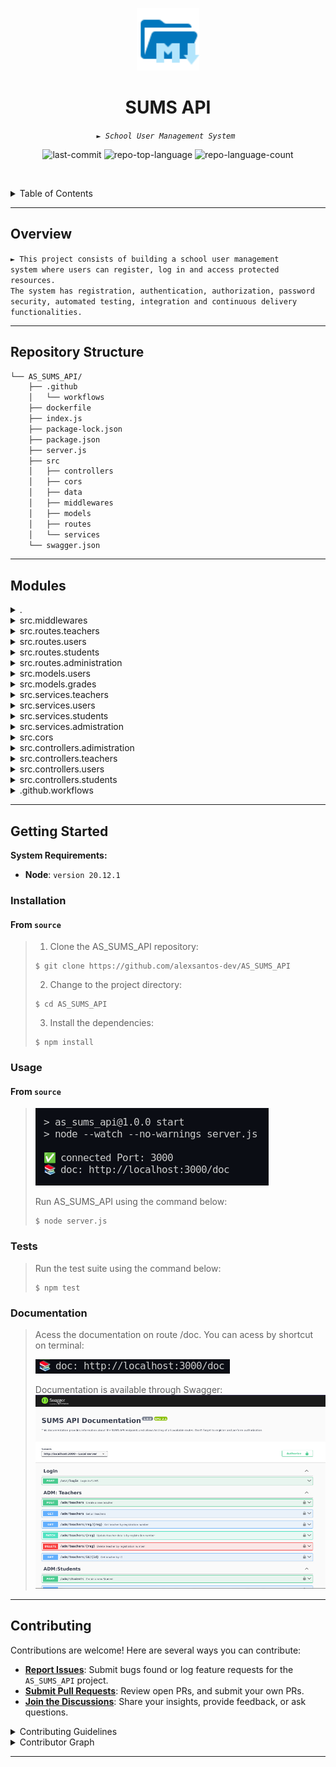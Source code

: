 <p align="center">
  <img src="https://raw.githubusercontent.com/PKief/vscode-material-icon-theme/ec559a9f6bfd399b82bb44393651661b08aaf7ba/icons/folder-markdown-open.svg" width="100" alt="project-logo">
</p>
<p align="center">
    <h1 align="center">SUMS API</h1>
</p>
<p align="center">
    <em><code>► School User Management System </code></em>
</p>
<p align="center">
	<img src="https://img.shields.io/github/last-commit/alexsantos-dev/AS_SUMS_API?style=default&logo=git&logoColor=white&color=0080ff" alt="last-commit">
	<img src="https://img.shields.io/github/languages/top/alexsantos-dev/AS_SUMS_API?style=default&color=0080ff" alt="repo-top-language">
	<img src="https://img.shields.io/github/languages/count/alexsantos-dev/AS_SUMS_API?style=default&color=0080ff" alt="repo-language-count">
<p>
<p align="center">
	<!-- default option, no dependency badges. -->
</p>

<br><!-- TABLE OF CONTENTS -->

<details>
  <summary>Table of Contents</summary><br>

- [ Overview](#-overview)
- [ Repository Structure](#-repository-structure)
- [ Modules](#-modules)
- [ Getting Started](#-getting-started)
  - [ Installation](#-installation)
  - [ Usage](#-usage)
  - [ Tests](#-tests)
- [ Contributing](#-contributing)
</details>
<hr>

## Overview

<code>► This project consists of building a school user management system where users can register, log in and access protected resources. The system has registration, authentication, authorization, password security, automated testing, integration and continuous delivery functionalities. </code>

---

## Repository Structure

```sh
└── AS_SUMS_API/
    ├── .github
    │   └── workflows
    ├── dockerfile
    ├── index.js
    ├── package-lock.json
    ├── package.json
    ├── server.js
    ├── src
    │   ├── controllers
    │   ├── cors
    │   ├── data
    │   ├── middlewares
    │   ├── models
    │   ├── routes
    │   └── services
    └── swagger.json
```

---

## Modules

<details closed><summary>.</summary>

| File                                                                                             | Summary                         |
| ------------------------------------------------------------------------------------------------ | ------------------------------- |
| [swagger.json](https://github.com/alexsantos-dev/AS_SUMS_API/blob/master/swagger.json)           | <code>► Documentation settings </code> |
| [index.js](https://github.com/alexsantos-dev/AS_SUMS_API/blob/master/index.js)                   | <code>► Main script </code> |
| [package.json](https://github.com/alexsantos-dev/AS_SUMS_API/blob/master/package.json)           | <code>► Project metadata and configurations, including dependencies and execution scripts. </code> |
| [package-lock.json](https://github.com/alexsantos-dev/AS_SUMS_API/blob/master/package-lock.json) | <code>► Accurate recording of exact versions of all project dependencies to ensure reproducibility of the environment. </code> |
| [dockerfile](https://github.com/alexsantos-dev/AS_SUMS_API/blob/master/dockerfile)               | <code>► Script to build Docker images with necessary configurations and commands. </code> |
| [server.js](https://github.com/alexsantos-dev/AS_SUMS_API/blob/master/server.js)                 | <code>► Script responsible for starting the api server </code> |

</details>

<details closed><summary>src.middlewares</summary>

| File                                                                                                                         | Summary                         |
| ---------------------------------------------------------------------------------------------------------------------------- | ------------------------------- |
| [Auth.middleware.test.js](https://github.com/alexsantos-dev/AS_SUMS_API/blob/master/src/middlewares/Auth.middleware.test.js) | <code>► Test module for AuthMiddleware </code> |
| [Auth.middleware.js](https://github.com/alexsantos-dev/AS_SUMS_API/blob/master/src/middlewares/Auth.middleware.js)           | <code>► Module responsible for managing user authentication and authorization </code> |

</details>

<details closed><summary>src.routes.teachers</summary>

| File                                                                                                                                 | Summary                         |
| ------------------------------------------------------------------------------------------------------------------------------------ | ------------------------------- |
| [Teachers.grades.routes.js](https://github.com/alexsantos-dev/AS_SUMS_API/blob/master/src/routes/teachers/Teachers.grades.routes.js) | <code>► Grade routes for Teachers </code> |

</details>

<details closed><summary>src.routes.users</summary>

| File                                                                                                        | Summary                         |
| ----------------------------------------------------------------------------------------------------------- | ------------------------------- |
| [Login.route.js](https://github.com/alexsantos-dev/AS_SUMS_API/blob/master/src/routes/users/Login.route.js) | <code>► Login route for users </code> |

</details>

<details closed><summary>src.routes.students</summary>

| File                                                                                                                                 | Summary                         |
| ------------------------------------------------------------------------------------------------------------------------------------ | ------------------------------- |
| [Students.grades.routes.js](https://github.com/alexsantos-dev/AS_SUMS_API/blob/master/src/routes/students/Students.grades.routes.js) | <code>► Grade routes for Students </code> |

</details>

<details closed><summary>src.routes.administration</summary>

| File                                                                                                                         | Summary                         |
| ---------------------------------------------------------------------------------------------------------------------------- | ------------------------------- |
| [Teachers.routes.js](https://github.com/alexsantos-dev/AS_SUMS_API/blob/master/src/routes/administration/Teachers.routes.js) | <code>► Teachers routes for Administration </code> |
| [Students.routes.js](https://github.com/alexsantos-dev/AS_SUMS_API/blob/master/src/routes/administration/Students.routes.js) | <code>► Students routes for Administration </code> |

</details>

<details closed><summary>src.models.users</summary>

| File                                                                                                                        | Summary                         |
| --------------------------------------------------------------------------------------------------------------------------- | ------------------------------- |
| [Administrator.model.js](https://github.com/alexsantos-dev/AS_SUMS_API/blob/master/src/models/users/Administrator.model.js) | <code>► Administrator data model </code> |
| [Student.model.js](https://github.com/alexsantos-dev/AS_SUMS_API/blob/master/src/models/users/Student.model.js)             | <code>► Students data model </code> |
| [Teacher.model.js](https://github.com/alexsantos-dev/AS_SUMS_API/blob/master/src/models/users/Teacher.model.js)             | <code>► Teacher data model </code> |

</details>

<details closed><summary>src.models.grades</summary>

| File                                                                                                                   | Summary                         |
| ---------------------------------------------------------------------------------------------------------------------- | ------------------------------- |
| [Discipline.model.js](https://github.com/alexsantos-dev/AS_SUMS_API/blob/master/src/models/grades/Discipline.model.js) | <code>► Discipline data model </code> |
| [Period.model.js](https://github.com/alexsantos-dev/AS_SUMS_API/blob/master/src/models/grades/Period.model.js)         | <code>► Period data model </code> |
| [Grade.model.js](https://github.com/alexsantos-dev/AS_SUMS_API/blob/master/src/models/grades/Grade.model.js)           | <code>► Grade data model </code> |

</details>

<details closed><summary>src.services.teachers</summary>

| File                                                                                                                                                 | Summary                         |
| ---------------------------------------------------------------------------------------------------------------------------------------------------- | ------------------------------- |
| [Teachers.grades.services.js](https://github.com/alexsantos-dev/AS_SUMS_API/blob/master/src/services/teachers/Teachers.grades.services.js)           | <code>► Grades Services for Teachers </code> |
| [Teachers.grades.services.test.js](https://github.com/alexsantos-dev/AS_SUMS_API/blob/master/src/services/teachers/Teachers.grades.services.test.js) | <code>► Test module for TeacherGradesServices </code> |

</details>

<details closed><summary>src.services.users</summary>

| File                                                                                                                                | Summary                         |
| ----------------------------------------------------------------------------------------------------------------------------------- | ------------------------------- |
| [TokenGenerator.service.js](https://github.com/alexsantos-dev/AS_SUMS_API/blob/master/src/services/users/TokenGenerator.service.js) | <code>► Token Services for all users </code> |
| [Finder.service.js](https://github.com/alexsantos-dev/AS_SUMS_API/blob/master/src/services/users/Finder.service.js)                 | <code>► Finder Services for all users </code> |
| [Finder.service.test.js](https://github.com/alexsantos-dev/AS_SUMS_API/blob/master/src/services/users/Finder.service.test.js)       | <code>► Test module FinderService </code> |

</details>

<details closed><summary>src.services.students</summary>

| File                                                                                                                                                 | Summary                         |
| ---------------------------------------------------------------------------------------------------------------------------------------------------- | ------------------------------- |
| [Students.grades.services.test.js](https://github.com/alexsantos-dev/AS_SUMS_API/blob/master/src/services/students/Students.grades.services.test.js) | <code>► Grades Services for Students </code> |
| [Students.grades.services.js](https://github.com/alexsantos-dev/AS_SUMS_API/blob/master/src/services/students/Students.grades.services.js)           | <code>► Test module for StudentsGradesServices </code> |

</details>

<details closed><summary>src.services.admistration</summary>

| File                                                                                                                                       | Summary                         |
| ------------------------------------------------------------------------------------------------------------------------------------------ | ------------------------------- |
| [Students.services.test.js](https://github.com/alexsantos-dev/AS_SUMS_API/blob/master/src/services/admistration/Students.services.test.js) | <code>► Test module for StudentsServices </code> |
| [Students.services.js](https://github.com/alexsantos-dev/AS_SUMS_API/blob/master/src/services/admistration/Students.services.js)           | <code>► CRUD Student Services for Administration </code> |
| [Teachers.services.js](https://github.com/alexsantos-dev/AS_SUMS_API/blob/master/src/services/admistration/Teachers.services.js)           | <code>► CRUD Teacher Services for Administration </code> |
| [Teachers.services.test.js](https://github.com/alexsantos-dev/AS_SUMS_API/blob/master/src/services/admistration/Teachers.services.test.js) | <code>► Test module for TeachersServices </code> |

</details>

<details closed><summary>src.cors</summary>

| File                                                                                                | Summary                         |
| --------------------------------------------------------------------------------------------------- | ------------------------------- |
| [Cors.config.js](https://github.com/alexsantos-dev/AS_SUMS_API/blob/master/src/cors/Cors.config.js) | <code>► Cors settings </code> |

</details>

<details closed><summary>src.controllers.adimistration</summary>

| File                                                                                                                                                 | Summary                         |
| ---------------------------------------------------------------------------------------------------------------------------------------------------- | ------------------------------- |
| [Students.controllers.test.js](https://github.com/alexsantos-dev/AS_SUMS_API/blob/master/src/controllers/adimistration/Students.controllers.test.js) | <code>► Test module for Students Controllers </code> |
| [Students.controllers.js](https://github.com/alexsantos-dev/AS_SUMS_API/blob/master/src/controllers/adimistration/Students.controllers.js)           | <code>► Student controllers for administration </code> |
| [Teachers.controllers.js](https://github.com/alexsantos-dev/AS_SUMS_API/blob/master/src/controllers/adimistration/Teachers.controllers.js)           | <code>► Teacher controllers for administration </code> |
| [Teachers.controllers.test.js](https://github.com/alexsantos-dev/AS_SUMS_API/blob/master/src/controllers/adimistration/Teachers.controllers.test.js) | <code>► Test module for Teachers Controllers </code> |

</details>

<details closed><summary>src.controllers.teachers</summary>

| File                                                                                                                                                          | Summary                         |
| ------------------------------------------------------------------------------------------------------------------------------------------------------------- | ------------------------------- |
| [Teachers.grades.controllers.test.js](https://github.com/alexsantos-dev/AS_SUMS_API/blob/master/src/controllers/teachers/Teachers.grades.controllers.test.js) | <code>► Test module for TeacherGradesControllers </code> |
| [Teachers.grades.controllers.js](https://github.com/alexsantos-dev/AS_SUMS_API/blob/master/src/controllers/teachers/Teachers.grades.controllers.js)           | <code>► Grades Teacher controllers for administration </code> |

</details>

<details closed><summary>src.controllers.users</summary>

| File                                                                                                                                 | Summary                         |
| ------------------------------------------------------------------------------------------------------------------------------------ | ------------------------------- |
| [Login.controller.test.js](https://github.com/alexsantos-dev/AS_SUMS_API/blob/master/src/controllers/users/Login.controller.test.js) | <code>► Test module for Login controller </code> |
| [Login.controller.js](https://github.com/alexsantos-dev/AS_SUMS_API/blob/master/src/controllers/users/Login.controller.js)           | <code>► Login controller </code> |
</code> |

</details>

<details closed><summary>src.controllers.students</summary>

| File                                                                                                                                                          | Summary                         |
| ------------------------------------------------------------------------------------------------------------------------------------------------------------- | ------------------------------- |
| [Students.grades.controllers.test.js](https://github.com/alexsantos-dev/AS_SUMS_API/blob/master/src/controllers/students/Students.grades.controllers.test.js) | <code>► Grades Student controllers for administration </code> |
 </code> |
| [Students.grades.controllers.js](https://github.com/alexsantos-dev/AS_SUMS_API/blob/master/src/controllers/students/Students.grades.controllers.js)           | <code>► Test module for StudentGradesControllers </code> |

</details>

<details closed><summary>.github.workflows</summary>

| File                                                                                                       | Summary                         |
| ---------------------------------------------------------------------------------------------------------- | ------------------------------- |
| [workflow.yaml](https://github.com/alexsantos-dev/AS_SUMS_API/blob/master/.github/workflows/workflow.yaml) | <code>► Workflow pipelines  </code> |

</details>

---

## Getting Started

**System Requirements:**

- **Node**: `version 20.12.1`

### Installation

<h4>From <code>source</code></h4>

> 1. Clone the AS_SUMS_API repository:
>
> ```console
> $ git clone https://github.com/alexsantos-dev/AS_SUMS_API
> ```
>
> 2. Change to the project directory:
>
> ```console
> $ cd AS_SUMS_API
> ```
>
> 3. Install the dependencies:
>
> ```console
> $ npm install
> ```

### Usage

<h4>From <code>source</code></h4>

> <img src="https://github.com/alexsantos-dev/github-assets/blob/main/sums-api/start.png"/>
>
> Run AS_SUMS_API using the command below:
>
> ```console
> $ node server.js
> ```

### Tests

> Run the test suite using the command below:
>
> ```console
> $ npm test
> ```

### Documentation

> Acess the documentation on route /doc. You can acess by shortcut on terminal:
>
> <img src="https://github.com/alexsantos-dev/github-assets/blob/main/sums-api/doc_shortcut.png"/>
>
> Documentation is available through Swagger:
> <img src="https://github.com/alexsantos-dev/github-assets/blob/main/sums-api/documentation.png"/>
---

## Contributing

Contributions are welcome! Here are several ways you can contribute:

- **[Report Issues](https://github.com/alexsantos-dev/AS_SUMS_API/issues)**: Submit bugs found or log feature requests for the `AS_SUMS_API` project.
- **[Submit Pull Requests](https://github.com/alexsantos-dev/AS_SUMS_API/blob/main/CONTRIBUTING.md)**: Review open PRs, and submit your own PRs.
- **[Join the Discussions](https://github.com/alexsantos-dev/AS_SUMS_API/discussions)**: Share your insights, provide feedback, or ask questions.

<details closed>
<summary>Contributing Guidelines</summary>

1. **Fork the Repository**: Start by forking the project repository to your github account.
2. **Clone Locally**: Clone the forked repository to your local machine using a git client.
   ```sh
   git clone https://github.com/alexsantos-dev/AS_SUMS_API
   ```
3. **Create a New Branch**: Always work on a new branch, giving it a descriptive name.
   ```sh
   git checkout -b new-feature-x
   ```
4. **Make Your Changes**: Develop and test your changes locally.
5. **Commit Your Changes**: Commit with a clear message describing your updates.
   ```sh
   git commit -m 'Implemented new feature x.'
   ```
6. **Push to github**: Push the changes to your forked repository.
   ```sh
   git push origin new-feature-x
   ```
7. **Submit a Pull Request**: Create a PR against the original project repository. Clearly describe the changes and their motivations.
8. **Review**: Once your PR is reviewed and approved, it will be merged into the main branch. Congratulations on your contribution!
</details>

<details closed>
<summary>Contributor Graph</summary>
<br>
<p align="center">
   <a href="https://github.com{/alexsantos-dev/AS_SUMS_API/}graphs/contributors">
      <img src="https://contrib.rocks/image?repo=alexsantos-dev/AS_SUMS_API">
   </a>
</p>
</details>

---
